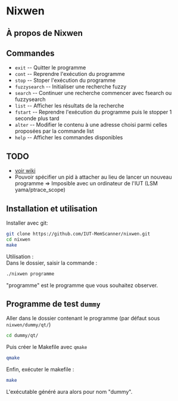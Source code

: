 # Nixwen
## À propos de Nixwen

## Commandes
* `exit` -- Quitter le programme
* `cont` -- Reprendre l'exécution du programme
* `stop` -- Stoper l'exécution du programme
* `fuzzysearch` -- Initialiser une recherche fuzzy
* `search` -- Continuer une recherche commencer avec fsearch ou fuzzysearch
* `list` -- Afficher les résultats de la recherche
* `fstart` -- Reprendre l'exécution du programme puis le stopper 1 seconde plus tard
* `alter` -- Modifier le contenu à une adresse choisi parmi celles proposées par la commande list
* `help` -- Afficher les commandes disponibles

## TODO
* [voir wiki](https://github.com/IUT-MemScanner/nixwen/wiki/projet-S4)
* Pouvoir spécifier un pid à attacher au lieu de lancer un nouveau programme => Imposible avec un ordinateur de l'IUT (LSM yama/ptrace_scope)

## Installation et utilisation
Installer avec git: 
  ``` bash
  git clone https://github.com/IUT-MemScanner/nixwen.git
  cd nixwen
  make
```
Utilisation :   
Dans le dossier, saisir la commande :
``` bash
./nixwen programme
```
"programme" est le programme que vous souhaitez observer.


## Programme de test `dummy`

Aller dans le dossier contenant le programme (par défaut sous `nixwen/dummy/qt/`)
```bash
cd dummy/qt/
```
Puis créer le Makefile avec `qmake`
```bash
qmake
```
Enfin, exécuter le makefile :
```bash
make
```
L'exécutable généré aura alors pour nom "dummy".
